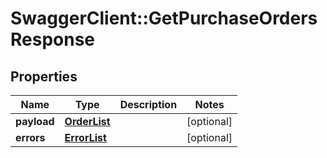# SwaggerClient::GetPurchaseOrdersResponse

## Properties
Name | Type | Description | Notes
------------ | ------------- | ------------- | -------------
**payload** | [**OrderList**](OrderList.md) |  | [optional] 
**errors** | [**ErrorList**](ErrorList.md) |  | [optional] 


